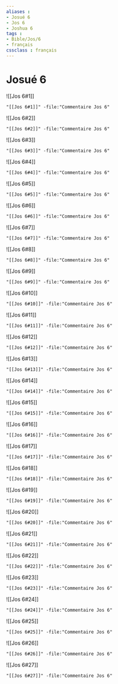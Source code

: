 ```yaml
---
aliases : 
- Josué 6
- Jos 6
- Joshua 6
tags : 
- Bible/Jos/6
- français
cssclass : français
---
```


# Josué 6

![[Jos 6#1]]

```query
"[[Jos 6#1]]" -file:"Commentaire Jos 6"
```

![[Jos 6#2]]

```query
"[[Jos 6#2]]" -file:"Commentaire Jos 6"
```

![[Jos 6#3]]

```query
"[[Jos 6#3]]" -file:"Commentaire Jos 6"
```

![[Jos 6#4]]

```query
"[[Jos 6#4]]" -file:"Commentaire Jos 6"
```

![[Jos 6#5]]

```query
"[[Jos 6#5]]" -file:"Commentaire Jos 6"
```

![[Jos 6#6]]

```query
"[[Jos 6#6]]" -file:"Commentaire Jos 6"
```

![[Jos 6#7]]

```query
"[[Jos 6#7]]" -file:"Commentaire Jos 6"
```

![[Jos 6#8]]

```query
"[[Jos 6#8]]" -file:"Commentaire Jos 6"
```

![[Jos 6#9]]

```query
"[[Jos 6#9]]" -file:"Commentaire Jos 6"
```

![[Jos 6#10]]

```query
"[[Jos 6#10]]" -file:"Commentaire Jos 6"
```

![[Jos 6#11]]

```query
"[[Jos 6#11]]" -file:"Commentaire Jos 6"
```

![[Jos 6#12]]

```query
"[[Jos 6#12]]" -file:"Commentaire Jos 6"
```

![[Jos 6#13]]

```query
"[[Jos 6#13]]" -file:"Commentaire Jos 6"
```

![[Jos 6#14]]

```query
"[[Jos 6#14]]" -file:"Commentaire Jos 6"
```

![[Jos 6#15]]

```query
"[[Jos 6#15]]" -file:"Commentaire Jos 6"
```

![[Jos 6#16]]

```query
"[[Jos 6#16]]" -file:"Commentaire Jos 6"
```

![[Jos 6#17]]

```query
"[[Jos 6#17]]" -file:"Commentaire Jos 6"
```

![[Jos 6#18]]

```query
"[[Jos 6#18]]" -file:"Commentaire Jos 6"
```

![[Jos 6#19]]

```query
"[[Jos 6#19]]" -file:"Commentaire Jos 6"
```

![[Jos 6#20]]

```query
"[[Jos 6#20]]" -file:"Commentaire Jos 6"
```

![[Jos 6#21]]

```query
"[[Jos 6#21]]" -file:"Commentaire Jos 6"
```

![[Jos 6#22]]

```query
"[[Jos 6#22]]" -file:"Commentaire Jos 6"
```

![[Jos 6#23]]

```query
"[[Jos 6#23]]" -file:"Commentaire Jos 6"
```

![[Jos 6#24]]

```query
"[[Jos 6#24]]" -file:"Commentaire Jos 6"
```

![[Jos 6#25]]

```query
"[[Jos 6#25]]" -file:"Commentaire Jos 6"
```

![[Jos 6#26]]

```query
"[[Jos 6#26]]" -file:"Commentaire Jos 6"
```

![[Jos 6#27]]

```query
"[[Jos 6#27]]" -file:"Commentaire Jos 6"
```

